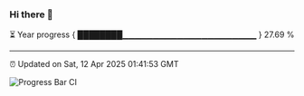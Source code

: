 ### Hi there 👋

⏳ Year progress { ████████▁▁▁▁▁▁▁▁▁▁▁▁▁▁▁▁▁▁▁▁▁▁ } 27.69 %

---

⏰ Updated on Sat, 12 Apr 2025 01:41:53 GMT

![Progress Bar CI](https://github.com/liununu/liununu/workflows/Progress%20Bar%20CI/badge.svg)
